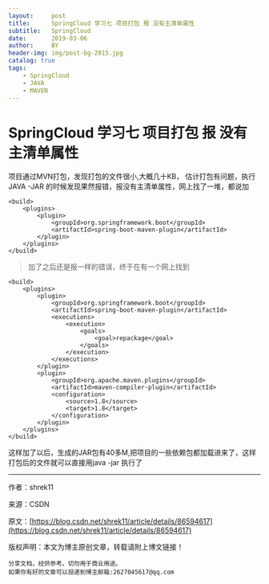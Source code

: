 ```yaml
---
layout:     post
title:      SpringCloud 学习七 项目打包 报 没有主清单属性
subtitle:   SpringCloud
date:       2019-03-06
author:     BY
header-img: img/post-bg-2015.jpg
catalog: true
tags:
    - SpringCloud
    - JAVA
    - MAVEN
---
```


# SpringCloud 学习七 项目打包 报 没有主清单属性

项目通过MVN打包，发现打包的文件很小,大概几十KB，
估计打包有问题，执行JAVA -JAR 的时候发现果然报错，报没有主清单属性，网上找了一堆，都说加

	<build>
	    <plugins>
	        <plugin>
	            <groupId>org.springframework.boot</groupId>
	            <artifactId>spring-boot-maven-plugin</artifactId>
	        </plugin>
	    </plugins>
	</build>


>加了之后还是报一样的错误，终于在有一个网上找到

	<build>
	    <plugins>
	        <plugin>
	            <groupId>org.springframework.boot</groupId>
	            <artifactId>spring-boot-maven-plugin</artifactId>
	            <executions>
	                <execution>
	                    <goals>
	                        <goal>repackage</goal>
	                    </goals>
	                </execution>
	            </executions>
	        </plugin>
	        <plugin>
	            <groupId>org.apache.maven.plugins</groupId>
	            <artifactId>maven-compiler-plugin</artifactId>
	            <configuration>
	                <source>1.8</source>
	                <target>1.8</target>
	            </configuration>
	        </plugin>
	    </plugins>
	</build>

这样加了以后，生成的JAR包有40多M,把项目的一些依赖包都加载进来了，这样打包后的文件就可以直接用java -jar 执行了

--------------------- 
作者：shrek11 

来源：CSDN 

原文：[https://blog.csdn.net/shrek11/article/details/86594617](https://blog.csdn.net/shrek11/article/details/86594617) 

版权声明：本文为博主原创文章，转载请附上博文链接！


	分享文档，经供参考。切勿用于商业用途。
    如果你有好的文章可以投递到博主邮箱:2627045617@qq.com

